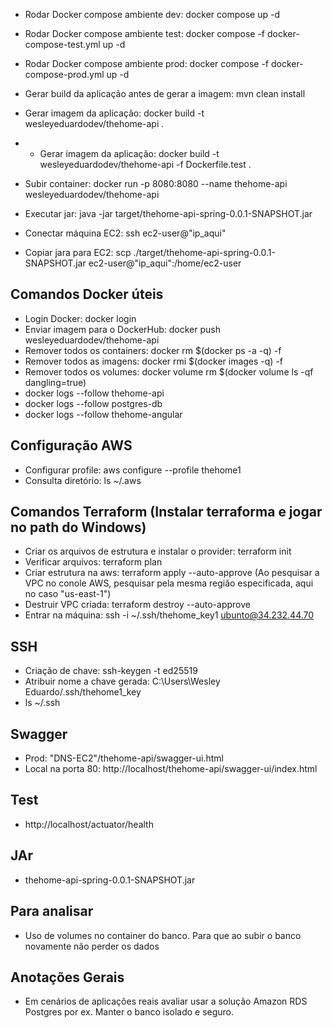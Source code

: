 
- Rodar Docker compose ambiente dev: docker compose up -d
- Rodar Docker compose ambiente test: docker compose -f docker-compose-test.yml up -d
- Rodar Docker compose ambiente prod: docker compose -f docker-compose-prod.yml up -d

- Gerar build da aplicação antes de gerar a imagem: mvn clean install
- Gerar imagem da aplicação: docker build -t wesleyeduardodev/thehome-api .
- - Gerar imagem da aplicação: docker build -t wesleyeduardodev/thehome-api -f Dockerfile.test .
- Subir container: docker run -p 8080:8080 --name thehome-api wesleyeduardodev/thehome-api

- Executar jar: java -jar target/thehome-api-spring-0.0.1-SNAPSHOT.jar
- Conectar máquina EC2: ssh ec2-user@"ip_aqui"
- Copiar jara para EC2: scp ./target/thehome-api-spring-0.0.1-SNAPSHOT.jar ec2-user@"ip_aqui":/home/ec2-user

## Comandos Docker úteis
- Login Docker: docker login
- Enviar imagem para o DockerHub: docker push wesleyeduardodev/thehome-api
- Remover todos os containers: docker rm $(docker ps -a -q) -f
- Remover todos as imagens: docker rmi $(docker images -q) -f
- Remover todos os volumes: docker volume rm $(docker volume ls -qf dangling=true) 
- docker logs --follow thehome-api
- docker logs --follow postgres-db
- docker logs --follow thehome-angular

## Configuração AWS
- Configurar profile: aws configure --profile thehome1
- Consulta diretório: ls ~/.aws

## Comandos Terraform (Instalar terraforma e jogar no path do Windows)
- Criar os arquivos de estrutura e instalar o provider: terraform init
- Verificar arquivos: terraform plan
- Criar estrutura na aws: terraform apply --auto-approve (Ao pesquisar a VPC no conole AWS, pesquisar pela mesma região especificada, aqui no caso "us-east-1")
- Destruir VPC criada: terraform destroy --auto-approve
- Entrar na máquina: ssh -i ~/.ssh/thehome_key1 ubunto@34.232.44.70

## SSH
- Criação de chave: ssh-keygen -t ed25519
- Atribuir nome a chave gerada: C:\Users\Wesley Eduardo/.ssh/thehome1_key
- ls ~/.ssh

## Swagger
- Prod: "DNS-EC2"/thehome-api/swagger-ui.html
- Local na porta 80: http://localhost/thehome-api/swagger-ui/index.html

## Test
- http://localhost/actuator/health

## JAr
- thehome-api-spring-0.0.1-SNAPSHOT.jar


## Para analisar
- Uso de volumes no container do banco. Para que ao subir o banco novamente não perder os dados

## Anotações Gerais
- Em cenários de aplicações reais avaliar usar a solução Amazon RDS Postgres por ex. Manter o banco isolado e seguro.